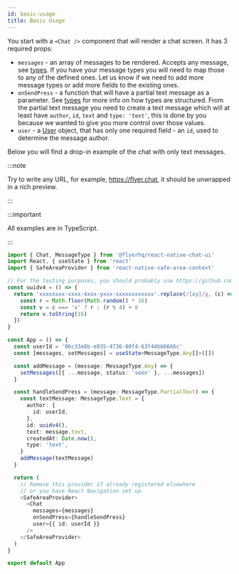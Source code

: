 ```yaml
---
id: basic-usage
title: Basic Usage
---
```


You start with a `<Chat />` component that will render a chat screen. It has 3 required props:

- `messages` - an array of messages to be rendered. Accepts any message, see [types](types). If you have your message types you will need to map those to any of the defined ones. Let us know if we need to add more message types or add more fields to the existing ones.
- `onSendPress` - a function that will have a partial text message as a parameter. See [types](types) for more info on how types are structured. From the partial text message you need to create a text message which will at least have `author`, `id`, `text` and `type: 'text'`, this is done by you because we wanted to give you more control over those values.
- `user` - a [User](types#user) object, that has only one required field - an `id`, used to determine the message author.

Below you will find a drop-in example of the chat with only text messages.

:::note

Try to write any URL, for example, https://flyer.chat, it should be unwrapped in a rich preview.

:::

:::important

All examples are in TypeScript.

:::

```ts
import { Chat, MessageType } from '@flyerhq/react-native-chat-ui'
import React, { useState } from 'react'
import { SafeAreaProvider } from 'react-native-safe-area-context'

// For the testing purposes, you should probably use https://github.com/uuidjs/uuid
const uuidv4 = () => {
  return 'xxxxxxxx-xxxx-4xxx-yxxx-xxxxxxxxxxxx'.replace(/[xy]/g, (c) => {
    const r = Math.floor(Math.random() * 16)
    const v = c === 'x' ? r : (r % 4) + 8
    return v.toString(16)
  })
}

const App = () => {
  const userId = '06c33e8b-e835-4736-80f4-63f44b66666c'
  const [messages, setMessages] = useState<MessageType.Any[]>([])

  const addMessage = (message: MessageType.Any) => {
    setMessages([{ ...message, status: 'seen' }, ...messages])
  }

  const handleSendPress = (message: MessageType.PartialText) => {
    const textMessage: MessageType.Text = {
      author: {
        id: userId,
      },
      id: uuidv4(),
      text: message.text,
      createdAt: Date.now(),
      type: 'text',
    }
    addMessage(textMessage)
  }

  return (
    // Remove this provider if already registered elsewhere
    // or you have React Navigation set up
    <SafeAreaProvider>
      <Chat
        messages={messages}
        onSendPress={handleSendPress}
        user={{ id: userId }}
      />
    </SafeAreaProvider>
  )
}

export default App
```
